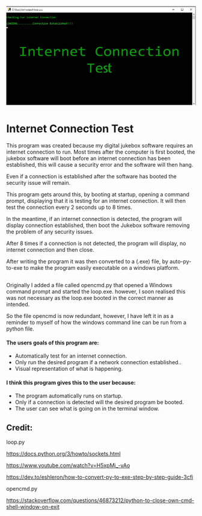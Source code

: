 <h1 align="center">
   <img src="https://github.com/jonathanw82/network_test/blob/main/images/repoimage.jpg" alt="repoimage"/>
 </h1>
 

# Internet Connection Test
This program was created because my digital jukebox software requires an internet connection to run.
Most times after the computer is first booted, the jukebox software will boot before an internet connection has been established, this will cause a security error and the software will then hang.

Even if a connection is established after the software has booted the security issue will remain.

This program gets around this, by booting at startup, opening a command prompt, displaying that it is testing for an internet connection. It will then test the connection 
every 2 seconds up to 8 times.

In the meantime, if an internet connection is detected, the program will display connection established, then boot the Jukebox software removing the problem of any security issues.

After 8 times if a connection is not detected, the program will display, no internet connection and then close.

After writing the program it was then converted to a (.exe) file, by auto-py-to-exe to make the program easily executable on a windows platform.
##

Originally I added a file called opencmd.py that opened a Windows command prompt and started the loop.exe. however, I soon realised this was not necessary as the loop.exe booted in the correct manner as intended. 

So the file opencmd is now redundant, however, I have left it in as a reminder to myself of how the windows command line can be run from a python file.


#### The users goals of this program are:
* Automatically test for an internet connection.
* Only run the desired program if a network connection established..
* Visual representation of what is happening.



#### I think this program gives this to the user because:
* The program automatically runs on startup.
* Only if a connection is detected will the desired program be booted.
* The user can see what is going on in the terminal window.


## Credit:

loop.py

https://docs.python.org/3/howto/sockets.html

https://www.youtube.com/watch?v=H5xpMj_-vAo

https://dev.to/eshleron/how-to-convert-py-to-exe-step-by-step-guide-3cfi

opencmd.py

https://stackoverflow.com/questions/46873212/python-to-close-own-cmd-shell-window-on-exit
